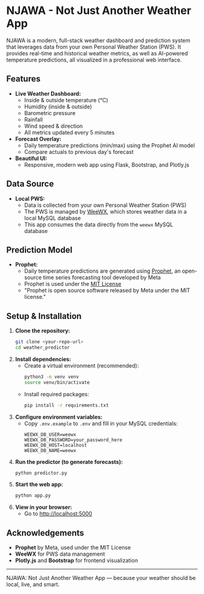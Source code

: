 # NJAWA - Not Just Another Weather App

NJAWA is a modern, full-stack weather dashboard and prediction system that leverages data from your own Personal Weather Station (PWS). It provides real-time and historical weather metrics, as well as AI-powered temperature predictions, all visualized in a professional web interface.

## Features
- **Live Weather Dashboard:**
  - Inside & outside temperature (°C)
  - Humidity (inside & outside)
  - Barometric pressure
  - Rainfall
  - Wind speed & direction
  - All metrics updated every 5 minutes
- **Forecast Overlay:**
  - Daily temperature predictions (min/max) using the Prophet AI model
  - Compare actuals to previous day's forecast
- **Beautiful UI:**
  - Responsive, modern web app using Flask, Bootstrap, and Plotly.js

## Data Source
- **Local PWS:**
  - Data is collected from your own Personal Weather Station (PWS)
  - The PWS is managed by [WeeWX](https://weewx.com/), which stores weather data in a local MySQL database
  - This app consumes the data directly from the `weewx` MySQL database

## Prediction Model
- **Prophet:**
  - Daily temperature predictions are generated using [Prophet](https://github.com/facebook/prophet), an open-source time series forecasting tool developed by Meta
  - Prophet is used under the [MIT License](https://github.com/facebook/prophet/blob/main/LICENSE)
  - "Prophet is open source software released by Meta under the MIT license."

## Setup & Installation
1. **Clone the repository:**
   ```bash
   git clone <your-repo-url>
   cd weather_predictor
   ```
2. **Install dependencies:**
   - Create a virtual environment (recommended):
     ```bash
     python3 -m venv venv
     source venv/bin/activate
     ```
   - Install required packages:
     ```bash
     pip install -r requirements.txt
     ```
3. **Configure environment variables:**
   - Copy `.env.example` to `.env` and fill in your MySQL credentials:
     ```
     WEEWX_DB_USER=weewx
     WEEWX_DB_PASSWORD=your_password_here
     WEEWX_DB_HOST=localhost
     WEEWX_DB_NAME=weewx
     ```
4. **Run the predictor (to generate forecasts):**
   ```bash
   python predictor.py
   ```
5. **Start the web app:**
   ```bash
   python app.py
   ```
6. **View in your browser:**
   - Go to [http://localhost:5000](http://localhost:5000)

## Acknowledgements
- **Prophet** by Meta, used under the MIT License
- **WeeWX** for PWS data management
- **Plotly.js** and **Bootstrap** for frontend visualization

---
NJAWA: Not Just Another Weather App — because your weather should be local, live, and smart. 